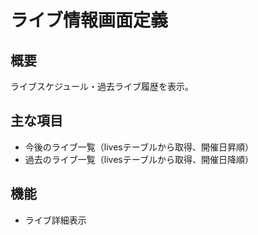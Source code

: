 # ライブ情報画面定義

## 概要
ライブスケジュール・過去ライブ履歴を表示。

## 主な項目
- 今後のライブ一覧（livesテーブルから取得、開催日昇順）
- 過去のライブ一覧（livesテーブルから取得、開催日降順）

## 機能
- ライブ詳細表示
